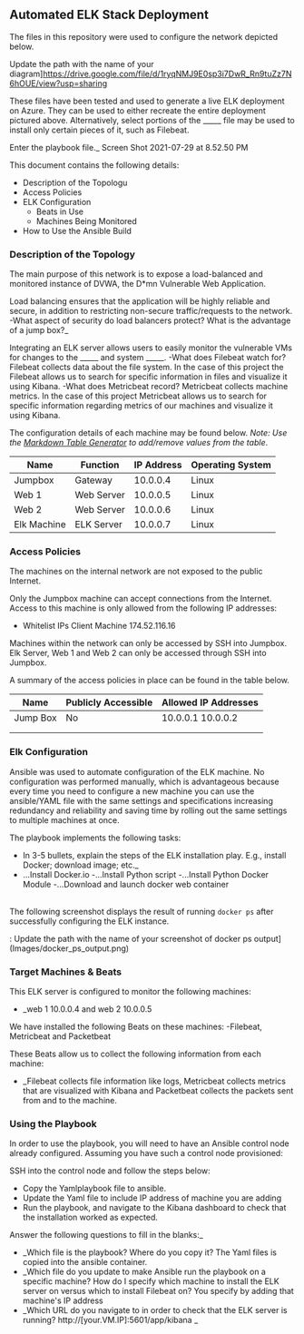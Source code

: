 ## Automated ELK Stack Deployment

The files in this repository were used to configure the network depicted below.

Update the path with the name of your diagram]https://drive.google.com/file/d/1ryqNMJ9E0sp3i7DwR_Rn9tuZz7N6hOUE/view?usp=sharing

These files have been tested and used to generate a live ELK deployment on Azure. They can be used to either recreate the entire deployment pictured above. Alternatively, select portions of the _____ file may be used to install only certain pieces of it, such as Filebeat.

Enter the playbook file._ Screen Shot 2021-07-29 at 8.52.50 PM

This document contains the following details:
- Description of the Topologu
- Access Policies
- ELK Configuration
  - Beats in Use
  - Machines Being Monitored
- How to Use the Ansible Build


### Description of the Topology

The main purpose of this network is to expose a load-balanced and monitored instance of DVWA, the D*mn Vulnerable Web Application.

Load balancing ensures that the application will be highly reliable and secure, in addition to restricting non-secure traffic/requests to the network.
-What aspect of security do load balancers protect? What is the advantage of a jump box?_

Integrating an ELK server allows users to easily monitor the vulnerable VMs for changes to the _____ and system _____.
-What does Filebeat watch for? Filebeat collects data about the file system. In the case of this project the Filebeat allows us to search for specific information in files and visualize it using Kibana.
-What does Metricbeat record? Metricbeat collects machine metrics. In the case of this project Metricbeat allows us to search for specific information regarding metrics of our machines and visualize it using Kibana.

The configuration details of each machine may be found below.
_Note: Use the [Markdown Table Generator](http://www.tablesgenerator.com/markdown_tables) to add/remove values from the table_.

| Name        | Function   | IP Address | Operating System |
|-------------|------------|------------|------------------|
| Jumpbox     | Gateway    | 10.0.0.4   | Linux            |
| Web 1       | Web Server | 10.0.0.5   | Linux            |
| Web 2       | Web Server | 10.0.0.6   | Linux            |
| Elk Machine | ELK Server | 10.0.0.7   | Linux            |

### Access Policies

The machines on the internal network are not exposed to the public Internet. 

Only the Jumpbox machine can accept connections from the Internet. Access to this machine is only allowed from the following IP addresses:
- Whitelist IPs
Client Machine 174.52.116.16

Machines within the network can only be accessed by SSH into Jumpbox.
Elk Server, Web 1 and Web 2 can only be accessed through SSH into Jumpbox.

A summary of the access policies in place can be found in the table below.

| Name     | Publicly Accessible | Allowed IP Addresses |
|----------|---------------------|----------------------|
| Jump Box |     No              | 10.0.0.1 10.0.0.2    |
|          |                     |                      |
|          |                     |                      |

### Elk Configuration

Ansible was used to automate configuration of the ELK machine. No configuration was performed manually, which is advantageous because every time you need to configure a new machine you can use the ansible/YAML file with the same settings and specifications increasing redundancy and reliability and saving time by rolling out the same settings to multiple machines at once. 

The playbook implements the following tasks:
- In 3-5 bullets, explain the steps of the ELK installation play. E.g., install Docker; download image; etc._
- ...Install Docker.io
-...Install Python script
-...Install Python Docker Module
-...Download and launch docker web container


\
The following screenshot displays the result of running `docker ps` after successfully configuring the ELK instance.

: Update the path with the name of your screenshot of docker ps output](Images/docker_ps_output.png)

### Target Machines & Beats
This ELK server is configured to monitor the following machines:
- _web 1 10.0.0.4 and web 2 10.0.0.5

We have installed the following Beats on these machines:
-Filebeat, Metricbeat and Packetbeat

These Beats allow us to collect the following information from each machine:
- _Filebeat collects file information like logs, Metricbeat collects metrics that are visualized with Kibana and Packetbeat collects the packets sent from and to the machine.

### Using the Playbook
In order to use the playbook, you will need to have an Ansible control node already configured. Assuming you have such a control node provisioned: 

SSH into the control node and follow the steps below:
- Copy the Yamlplaybook file to ansible.
- Update the Yaml file to include IP address of machine you are adding
- Run the playbook, and navigate to the Kibana dashboard to check that the installation worked as expected.

 Answer the following questions to fill in the blanks:_
- _Which file is the playbook? Where do you copy it? The Yaml files is copied into the ansible container.
- _Which file do you update to make Ansible run the playbook on a specific machine? How do I specify which machine to install the ELK server on versus which to install Filebeat on? You specify by adding that machine's IP address
- _Which URL do you navigate to in order to check that the ELK server is running? http://[your.VM.IP]:5601/app/kibana
_
